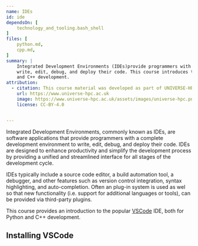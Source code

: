 ```yaml
---
name: IDEs
id: ide
dependsOn: [
    technology_and_tooling.bash_shell
]
files: [
    python.md,
    cpp.md,
]
summary: |
    Integrated Development Environments (IDEs)provide programmers with a complete development environment to
    write, edit, debug, and deploy their code. This course introduces the popular VSCode IDE, both for Python
    and C++ development.
attribution:
  - citation: This course material was developed as part of UNIVERSE-HPC, which is funded through the SPF ExCALIBUR programme under grant number EP/W035731/1 
    url: https://www.universe-hpc.ac.uk
    image: https://www.universe-hpc.ac.uk/assets/images/universe-hpc.png
    license: CC-BY-4.0


---
```


Integrated Development Environments, commonly known as IDEs, are software
applications that provide programmers with a complete development environment to
write, edit, debug, and deploy their code.  IDEs are designed
to enhance productivity and simplify the development process by providing a
unified and streamlined interface for all stages of the development cycle.

IDEs typically include a source code editor, a build automation tool, a
debugger, and other features such as version control integration, syntax
highlighting, and auto-completion. Often an plug-in system is used as wel so
that new functionality (i.e. support for additional languages or tools), can be
provided via third-party plugins.

This course provides an introduction to the popular [VSCode](https://code.visualstudio.com) IDE, both for Python
and C++ development.

## Installing VSCode